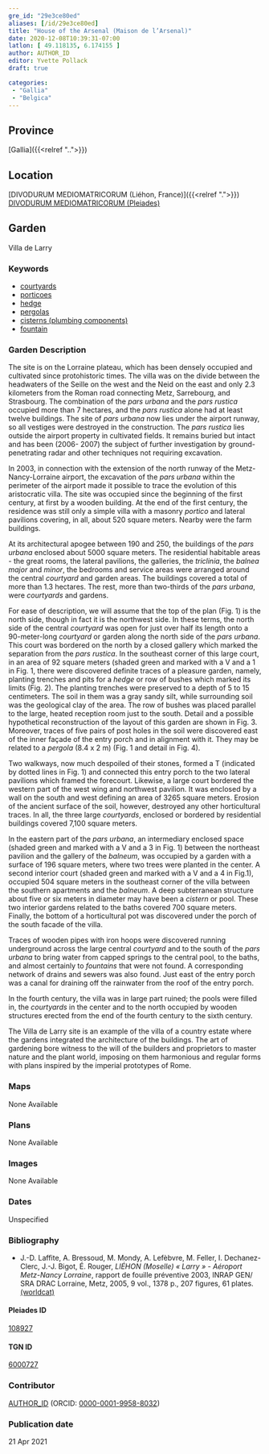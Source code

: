 ```yaml
---
gre_id: "29e3ce80ed"
aliases: [/id/29e3ce80ed]
title: "House of the Arsenal (Maison de l’Arsenal)"
date: 2020-12-08T10:39:31-07:00
latlon: [ 49.118135, 6.174155 ]
author: AUTHOR_ID
editor: Yvette Pollack
draft: true

categories:
 - "Gallia"
 - "Belgica"
---
```


## Province
[Gallia]({{<relref "..">}})

## Location

[DIVODURUM MEDIOMATRICORUM (Liéhon, France)]({{<relref ".">}}) \
[DIVODURUM MEDIOMATRICORUM (Pleiades)](https://pleiades.stoa.org/places/108927)

<!--### Location Description-->

<!-- LEAVE THIS BLANK FOR NOW -->

<!--## Sublocation-->

<!--
[AREA WITHIN LOCATION, LIKE “PALATINE HILL”](GEOREFERENCE LINK)
A sublocation is any area larger than an individual garden, but located within a location. I would always try to include a link to a controlled vocabulary here if possible. This ID may well be different from the Garden ID, e.g., Pompeii versus a Garden in one of the houses which has its own Pleiades ID.
-->

<!-- ### Sublocation Description -->



## Garden
Villa de Larry

### Keywords

- [courtyards](http://vocab.getty.edu/page/aat/300004095)
- [porticoes](http://vocab.getty.edu/page/aat/300004145)
- [hedge](http://vocab.getty.edu/page/aat/300266413)
- [pergolas](http://vocab.getty.edu/page/aat/300006783)
- [cisterns (plumbing components)](http://vocab.getty.edu/page/aat/300052558)
- [fountain](http://vocab.getty.edu/page/aat/300006179)

### Garden Description

<!-- Taken from draft file -->
The site is on the Lorraine plateau, which has been densely occupied and cultivated since protohistoric times. The villa was on the divide between the headwaters of the Seille on the west and the Neid on the east and only 2.3 kilometers from the Roman road connecting Metz, Sarrebourg, and Strasbourg. The combination of the *pars urbana* and the *pars rustica* occupied more than 7 hectares, and the *pars rustica* alone had at least twelve buildings. The site of *pars urbana* now lies under the airport runway, so all vestiges were destroyed in the construction.  The *pars rustica* lies outside the airport property in cultivated fields. It remains buried but intact and has been (2006- 2007) the subject of further investigation by ground-penetrating radar and other techniques not requiring excavation.

In 2003, in connection with the extension of the north runway of the Metz-Nancy-Lorraine airport, the excavation of the *pars urbana* within the perimeter of the airport made it possible to trace the evolution of this aristocratic villa. The site was occupied since the beginning of the first century, at first by a wooden building. At the end of the first century, the residence was still only a simple villa with a masonry *portico* and lateral pavilions covering, in all, about 520 square meters. Nearby were the farm buildings.

At its architectural apogee between 190 and 250, the buildings of the *pars urbana* enclosed about 5000 square meters. The residential habitable areas - the great rooms, the lateral pavilions, the galleries, the *triclinia*, the *balnea major* and *minor*, the bedrooms and service areas were arranged around the central *courtyard* and garden areas. The buildings covered a total of more than 1.3 hectares. The rest, more than two-thirds of the *pars urbana*, were *courtyards* and gardens.

For ease of description, we will assume that the top of the plan (Fig. 1) is the north side, though in fact it is the northwest side. In these terms, the north side of the central *courtyard* was open for just over half its length onto a 90-meter-long *courtyard* or garden along the north side of the *pars urbana*. This court was bordered on the north by a closed gallery which marked the separation from the *pars rustica*. In the southeast corner of this large court, in an area of 92 square meters (shaded green and marked with a V and a 1 in Fig. 1, there were discovered definite traces of a pleasure garden, namely, planting trenches and pits for a *hedge* or row of bushes which marked its limits (Fig. 2). The planting trenches were preserved to a depth of 5 to 15 centimeters. The soil in them was a gray sandy silt, while surrounding soil was the geological clay of the area. The row of bushes was placed parallel to the large, heated reception room just to the south. Detail and a possible hypothetical reconstruction of the layout of this garden are shown in Fig. 3.  Moreover, traces of five pairs of post holes in the soil were discovered east of the inner façade of the entry porch and in alignment with it. They may be related to a *pergola* (8.4 x 2 m) (Fig. 1 and detail in Fig. 4).

Two walkways, now much despoiled of their stones, formed a T (indicated by dotted lines in Fig. 1) and connected this entry porch to the two lateral pavilions which framed the forecourt. Likewise, a large court bordered the western part of the west wing and northwest pavilion. It was enclosed by a wall on the south and west defining an area of 3265 square meters. Erosion of the ancient surface of the soil, however, destroyed any other horticultural traces. In all, the three large *courtyards*, enclosed or bordered by residential buildings covered 7,100 square meters.

In the eastern part of the *pars urbana*, an intermediary enclosed space (shaded green and marked with a V and a 3 in Fig. 1) between the northeast pavilion and the gallery of the *balneum*, was occupied by a garden with a surface of 196 square meters, where two trees were planted in the center. A second interior court (shaded green and marked with a V and a 4 in Fig.1), occupied 504 square meters in the southeast corner of the villa between the southern apartments and the *balneum*. A deep subterranean structure about five or six meters in diameter may have been a *cistern* or pool. These two interior gardens related to the baths covered 700 square meters. Finally, the bottom of a horticultural pot was discovered under the porch of the south facade of the villa.

Traces of wooden pipes with iron hoops were discovered running underground across the large central *courtyard* and to the south of the *pars urbana* to bring water from capped springs to the central pool, to the baths, and almost certainly to *fountains* that were not found.  A corresponding network of drains and sewers was also found.  Just east of the entry porch was a canal for draining off the rainwater from the roof of the entry porch.  

In the fourth century, the villa was in large part ruined; the pools were filled in, the *courtyards* in the center and to the north occupied by wooden structures erected from the end of the fourth century to the sixth century.

The Villa de Larry site is an example of the villa of a country estate where the gardens integrated the architecture of the buildings. The art of gardening bore witness to the will of the builders and proprietors to master nature and the plant world, imposing on them harmonious and regular forms with plans inspired by the imperial prototypes of Rome.


### Maps

None Available

### Plans

None Available

### Images

None Available

### Dates
Unspecified

### Bibliography
- J.-D. Laffite, A. Bressoud, M. Mondy, A. Lefèbvre, M. Feller, I. Dechanez-Clerc, J.-J. Bigot, É. Rouger, *LIÉHON (Moselle) « Larry » - Aéroport Metz-Nancy Lorraine*, rapport de fouille préventive 2003, INRAP GEN/ SRA DRAC Lorraine, Metz, 2005, 9 vol., 1378 p., 207 figures, 61 plates. [(worldcat)](http://www.worldcat.org/oclc/20955708)


<!--#### Periodo ID-->

<!-- [PERIODO_ID](https://pleiades.stoa.org/places/PLEIADES_ID) -->

#### Pleiades ID

[108927](https://pleiades.stoa.org/places/108927)

#### TGN ID
[6000727](http://vocab.getty.edu/page/tgn/6000727)

### Contributor
[AUTHOR_ID](link) (ORCID: [0000-0001-9958-8032](https://orcid.org/0000-0001-9958-8032))

### Publication date

21 Apr 2021

<!--### Related articles-->

<!-- Links to other related articles. Leave blank for now -->